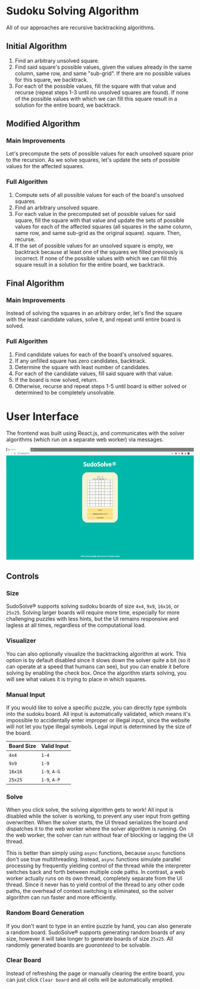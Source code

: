 # Sudoku Solving Algorithm
All of our approaches are recursive backtracking algorithms.

## Initial Algorithm
1. Find an arbitrary unsolved square. 
2. Find said square's possible values, given the values already in the same column, same row, and same "sub-grid". If there are no possible values for this square, we backtrack.
3. For each of the possible values, fill the square with that value and recurse (repeat steps 1-3 until no unsolved squares are found). If none of the possible values with which we can fill this square result in a solution for the entire board, we backtrack.

## Modified Algorithm
### Main Improvements
Let's precompute the sets of possible values for each unsolved square prior to
the recursion. As we solve squares, let's update the sets of possible values
for the affected squares.

### Full Algorithm
1. Compute sets of all possible values for each of the board's unsolved
   squares. 
2. Find an arbitrary unsolved square.
3. For each value in the precomputed set of possible values for said square,
   fill the square with that value and update the sets of possible values for each of the affected squares (all squares in the same column, same row, and same sub-grid as the original square).
   square. Then, recurse. 
4. If the set of possible values for an unsolved square is empty, we backtrack
   because at least one of the squares we filled previously is incorrect. If none of the possible values with which we can fill this square result in a solution for the entire board, we backtrack.

## Final Algorithm
### Main Improvements
Instead of solving the squares in an arbitrary order, let's find the square
with the least candidate values, solve it, and repeat until entire board is
solved. 

### Full Algorithm
1. Find candidate values for each of the board's unsolved squares.
2. If any unfilled square has zero candidates, backtrack.
3. Determine the square with least number of candidates.
4. For each of the candidate values, fill said square with that value.
5. If the board is now solved, return.
6. Otherwise, recurse and repeat steps 1-5 until board is either solved or determined to be completely unsolvable.

# User Interface

The frontend was built using React.js, and communicates with the solver algorithms (which run on a separate web worker) via messages.

<img src="/ui-screenshot.PNG" height="300px"/>

## Controls

### Size

SudoSolve® supports solving sudoku boards of size `4x4`, `9x9`, `16x16`, or `25x25`. Solving larger boards will require more time, especially for more challenging puzzles with less hints, but the UI remains responsive and lagless at all times, regardless of the computational load.

### Visualizer

You can also optionally visualize the backtracking algorithm at work. This option is by default disabled since it slows down the solver quite a bit (so it can operate at a speed that humans can see), but you can enable it before solving by enabling the check box. Once the algorithm starts solving, you will see what values it is trying to place in which squares.

### Manual Input

If you would like to solve a specific puzzle, you can directly type symbols into the sudoku board. All input is automatically validated, which means it's impossible to accidentally enter improper or illegal input, since the website will not let you type illegal symbols. Legal input is determined by the size of the board.

| Board Size | Valid Input  |
| ---------- | ------------ |
| `4x4`      | `1-4`        |
| `9x9`      | `1-9`        |
| `16x16`    | `1-9`, `A-G` |
| `25x25`    | `1-9`, `A-P` |

### Solve

When you click solve, the solving algorithm gets to work! All input is disabled while the solver is working, to prevent any user input from getting overwritten. When the solver starts, the UI thread serializes the board and dispatches it to the web worker where the solver algorithm is running. On the web worker, the solver can run without fear of blocking or lagging the UI thread.

This is better than simply using `async` functions, because `async` functions don't use true multithreading. Instead, `async` functions simulate parallel processing by frequently yielding control of the thread while the interpreter switches back and forth between multiple code paths. In contrast, a web worker actually runs on its own thread, completely separate from the UI thread. Since it never has to yield control of the thread to any other code paths, the overhead of context switching is eliminated, so the solver algorithm can run faster and more efficiently.

### Random Board Generation

If you don't want to type in an entire puzzle by hand, you can also generate a random board. SudoSolve® supports generating random boards of any size, however it will take longer to generate boards of size `25x25`. All randomly generated boards are *guaranteed* to be solvable.

### Clear Board

Instead of refreshing the page or manually clearing the entire board, you can just click `Clear board` and all cells will be automatically emptied.
